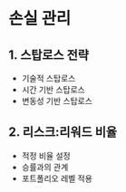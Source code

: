 # 손실 관리

## 1. 스탑로스 전략
- 기술적 스탑로스
- 시간 기반 스탑로스
- 변동성 기반 스탑로스

## 2. 리스크:리워드 비율
- 적정 비율 설정
- 승률과의 관계
- 포트폴리오 레벨 적용 